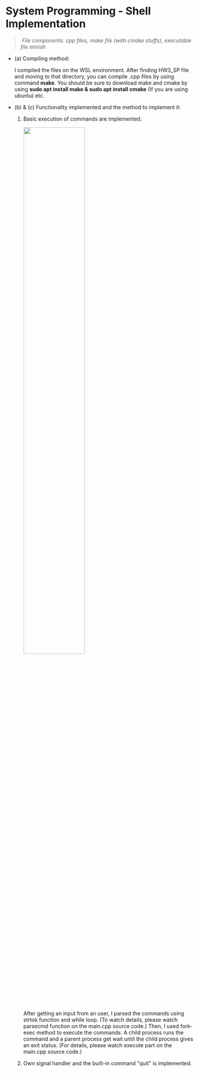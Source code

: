 # System Programming - Shell Implementation

> ​	*File components: cpp files, make file (with cmake stuffs), executable file minish*



* (a) Compiling method: 

  I compiled the files on the WSL environment. After finding HW3_SP file and moving to that directory, you can compile .cpp files by using command __make__. You should be sure to download make and cmake by using __sudo apt install make & sudo apt install cmake__ (If you are using ubuntu) etc. 

  

* (b) & (c) Functionality implemented and the method to implement it:

  1. Basic execution of commands are implemented.

     <img src = "https://raw.githubusercontent.com/Cho-Geonwoo/img/master/shell%201.png" width = "60%"> 

     After getting an input from an user, I parsed the commands using strtok function and while loop. (To watch details, please watch parsecmd function on the main.cpp source code.) Then, I used fork-exec method to execute the commands. A child process runs the command and a parent process get wait until the child process gives an exit status. (For details, please watch execute part on the main.cpp source code.)

     

  2. Own signal handler and the built-in command "quit" is implemented.
